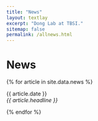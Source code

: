 ```yaml
---
title: "News"
layout: textlay
excerpt: "Dong Lab at TBSI."
sitemap: false
permalink: /allnews.html
---
```


# News

{% for article in site.data.news %}
<p>{{ article.date }} <br>
<em>{{ article.headline }}</em>
</p>
    
{% endfor %}
